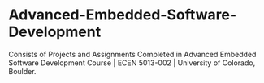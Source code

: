 # Advanced-Embedded-Software-Development
Consists of Projects and Assignments Completed in Advanced Embedded Software Development Course | ECEN 5013-002 | University of Colorado, Boulder. 
